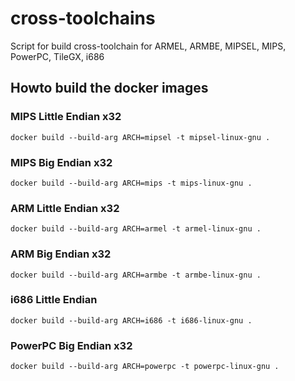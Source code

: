 # cross-toolchains
Script for build cross-toolchain for ARMEL, ARMBE, MIPSEL, MIPS, PowerPC, TileGX, i686

## Howto build the docker images

### MIPS Little Endian x32
```docker build --build-arg ARCH=mipsel -t mipsel-linux-gnu .```

### MIPS Big Endian x32
```docker build --build-arg ARCH=mips -t mips-linux-gnu .```

### ARM Little Endian x32
```docker build --build-arg ARCH=armel -t armel-linux-gnu .```

### ARM Big Endian x32
```docker build --build-arg ARCH=armbe -t armbe-linux-gnu .```

### i686 Little Endian
```docker build --build-arg ARCH=i686 -t i686-linux-gnu .```

### PowerPC Big Endian x32
```docker build --build-arg ARCH=powerpc -t powerpc-linux-gnu .```